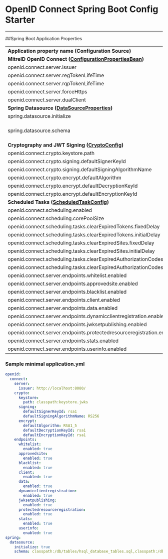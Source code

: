 # OpenID Connect Spring Boot Config Starter
---

##Spring Boot Application Properties

<table>
<th align="left">Application property name (Configuration Source)</th><th align="center">required</th><th align="center">default</th><th align="left">description</th>
<tr><td colspan="4"><b>MitreID OpenID Connect (<a href="https://github.com/mitreid-connect/OpenID-Connect-Java-Spring-Server/blob/master/openid-connect-common/src/main/java/org/mitre/openid/connect/config/ConfigurationPropertiesBean.java">ConfigurationPropertiesBean</a>) </b></td></tr>
<tr>
	<td align="left">openid.connect.server.issuer</td>
	<td align="center">X</td>
	<td align="center"></td>
	<td align="left">should match public URI for the server</td>
</tr>
<tr>
	<td align="left">openid.connect.server.regTokenLifeTime</td>
	<td align="center"></td>
	<td align="center"></td>
	<td align="left"></td>
</tr>
<tr>
	<td align="left">openid.connect.server.rqpTokenLifeTime</td>
	<td align="center"></td>
	<td align="center"></td>
	<td align="left"></td>
</tr>
<tr>
	<td align="left">openid.connect.server.forceHttps</td>
	<td align="center"></td>
	<td align="center">false</td>
	<td align="left"></td>
</tr>
<tr>
	<td align="left">openid.connect.server.dualClient</td>
	<td align="center"></td>
	<td align="center">false</td>
	<td align="left"></td>
</tr>
<tr><td colspan="4"><b>Spring Datasource (<a href="https://github.com/spring-projects/spring-boot/blob/v1.4.1.RELEASE/spring-boot-autoconfigure/src/main/java/org/springframework/boot/autoconfigure/jdbc/DataSourceProperties.java">DataSourceProperties</a>) </b></td></tr>
<tr>
	<td align="left">spring.datasource.initialize</td>
	<td align="center">X</td>
	<td align="center"></td>
	<td align="left"></td>
</tr>
<tr>
	<td align="left">spring.datasource.schema</td>
	<td align="center">X</td>
	<td align="center"></td>
	<td align="left">E.g. Embedded DB: "classpath:/db/tables/hsql_database_tables.sql,classpath:/db/tables/security-schema.sql"</td>
</tr>

<tr><td colspan="4"><b>Cryptography and JWT Signing (<a href="./src/main/java/org/mitre/springboot/config/CryptoConfig.java">CryptoConfig</a>) </b></td></tr>
<tr>
	<td align="left">openid.connect.crypto.keystore.path</td>
	<td align="center">X</td>
	<td align="center"></td>
	<td align="left"></td>
</tr>
<tr>
	<td align="left">openid.connect.crypto.signing.defaultSignerKeyId</td>
	<td align="center">X</td>
	<td align="center"></td>
	<td align="left"></td>
</tr>
<tr>
	<td align="left">openid.connect.crypto.signing.defaultSigningAlgorithmName </td>
	<td align="center">X</td>
	<td align="center"></td>
	<td align="left"></td>
</tr>
<tr>
	<td align="left">openid.connect.crypto.encrypt.defaultAlgorithm</td>
	<td align="center">X</td>
	<td align="center"></td>
	<td align="left"></td>
</tr>
<tr>
	<td align="left">openid.connect.crypto.encrypt.defaultDecryptionKeyId</td>
	<td align="center">X</td>
	<td align="center"></td>
	<td align="left"></td>
</tr>
<tr>
	<td align="left">openid.connect.crypto.encrypt.defaultEncryptionKeyId</td>
	<td align="center">X</td>
	<td align="center"></td>
	<td align="left"></td>
</tr>
<tr><td colspan="4"><b>Scheduled Tasks (<a href="./src/main/java/org/mitre/springboot/config/ScheduledTaskConfig.java">ScheduledTaskConfig</a>) </b></td></tr>
<tr>
	<td align="left">openid.connect.scheduling.enabled</td>
	<td align="center"></td>
	<td align="center">true</td>
	<td align="left"></td>
</tr>
<tr>
	<td align="left">openid.connect.scheduling.corePoolSize</td>
	<td align="center"></td>
	<td align="center">5</td>
	<td align="left"></td>
</tr>
<tr>
	<td align="left">openid.connect.scheduling.tasks.clearExpiredTokens.fixedDelay</td>
	<td align="center"></td>
	<td align="center">30000</td>
	<td align="left"></td>
</tr>
<tr>
	<td align="left">openid.connect.scheduling.tasks.clearExpiredTokens.initialDelay</td>
	<td align="center"></td>
	<td align="center">60000</td>
	<td align="left"></td>
</tr>
<tr>
	<td align="left">openid.connect.scheduling.tasks.clearExpiredSites.fixedDelay</td>
	<td align="center"></td>
	<td align="center">30000</td>
	<td align="left"></td>
</tr>
<tr>
	<td align="left">openid.connect.scheduling.tasks.clearExpiredSites.initialDelay</td>
	<td align="center"></td>
	<td align="center">60000</td>
	<td align="left"></td>
</tr>
<tr>
	<td align="left">openid.connect.scheduling.tasks.clearExpiredAuthorizationCodes.fixedDelay</td>
	<td align="center"></td>
	<td align="center">30000</td>
	<td align="left"></td>
</tr>
<tr>
	<td align="left">openid.connect.scheduling.tasks.clearExpiredAuthorizationCodes.initialDelay</td>
	<td align="center"></td>
	<td align="center">60000</td>
	<td align="left"></td>
</tr>
<tr>
	<td align="left">openid.connect.server.endpoints.whitelist.enabled</td>
	<td align="center"></td>
	<td align="center">true</td>
	<td align="left">When set to false the Whitelist API endpoint is not exposed.</td>
</tr>
<tr>
	<td align="left">openid.connect.server.endpoints.approvedsite.enabled</td>
	<td align="center"></td>
	<td align="center">true</td>
	<td align="left">When set to false the ApprovedSite API endpoint is not exposed.</td>
</tr>
<tr>
	<td align="left">openid.connect.server.endpoints.blacklist.enabled</td>
	<td align="center"></td>
	<td align="center">true</td>
	<td align="left">When set to false the Blacklist API endpoint is not exposed.</td>
</tr>
<tr>
	<td align="left">openid.connect.server.endpoints.client.enabled</td>
	<td align="center"></td>
	<td align="center">true</td>
	<td align="left">When set to false the Client API endpoint is not exposed.</td>
</tr>
<tr>
	<td align="left">openid.connect.server.endpoints.data.enabled</td>
	<td align="center"></td>
	<td align="center">true</td>
	<td align="left">When set to false the Data API endpoint is not exposed.</td>
</tr>
<tr>
	<td align="left">openid.connect.server.endpoints.dynamicclientregistration.enabled</td>
	<td align="center"></td>
	<td align="center">true</td>
	<td align="left">When set to false the DynamicClientRegistration endpoint is not exposed.</td>
</tr>
<tr>
	<td align="left">openid.connect.server.endpoints.jwksetpublishing.enabled</td>
	<td align="center"></td>
	<td align="center">true</td>
	<td align="left">When set to false the JWKSetPublishing endpoint is not exposed.</td>
</tr>
<tr>
	<td align="left">openid.connect.server.endpoints.protectedresourceregistration.enabled</td>
	<td align="center"></td>
	<td align="center">true</td>
	<td align="left">When set to false the ProtectedResourceRegistration endpoint is not exposed.</td>
</tr>
<tr>
	<td align="left">openid.connect.server.endpoints.stats.enabled</td>
	<td align="center"></td>
	<td align="center">true</td>
	<td align="left">When set to false the StatsAPI endpoint is not exposed.</td>
</tr>
<tr>
	<td align="left">openid.connect.server.endpoints.userinfo.enabled</td>
	<td align="center"></td>
	<td align="center">true</td>
	<td align="left">When set to false the UserInfo endpoint is not exposed.</td>
</tr>
<table>

### Sample minimal application.yml
```YAML
openid:
  connect:
    server:
      issuer: http://localhost:8080/
    crypto:
      keystore:
        path: classpath:keystore.jwks
      signing:
        defaultSignerKeyId: rsa1
        defaultSigningAlgorithmName: RS256
      encrypt:
        defaultAlgorithm: RSA1_5
        defaultDecryptionKeyId: rsa1
        defaultEncryptionKeyId: rsa1
    endpoints:
      whitelist:
        enabled: true                
      approvedsite:
        enabled: true                
      blacklist:
        enabled: true                
      client:
        enabled: true                
      data:
        enabled: true
      dynamicclientregistration:
        enabled: true
      jwksetpublishing:
        enabled: true                                
      protectedresourceregistration:
        enabled: true                                
      stats:
        enabled: true                                
      userinfo:
        enabled: true                                
spring:
  datasource:
    initialize: true
    schema: classpath:/db/tables/hsql_database_tables.sql,classpath:/db/tables/security-schema.sql

```


